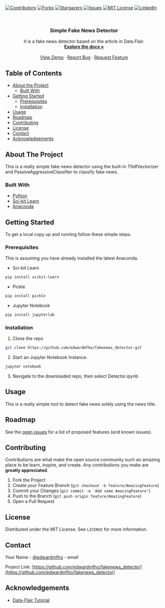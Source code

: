 <!--
*** Thanks for checking out this README Template. If you have a suggestion that would
*** make this better, please fork the repo and create a pull request or simply open
*** an issue with the tag "enhancement".
*** Thanks again! Now go create something AMAZING! :D
***
***
***
*** To avoid retyping too much info. Do a search and replace for the following:
*** github_username, repo, twitter_handle, email
-->





<!-- PROJECT SHIELDS -->
<!--
*** I'm using markdown "reference style" links for readability.
*** Reference links are enclosed in brackets [ ] instead of parentheses ( ).
*** See the bottom of this document for the declaration of the reference variables
*** for contributors-url, forks-url, etc. This is an optional, concise syntax you may use.
*** https://www.markdownguide.org/basic-syntax/#reference-style-links
-->
[![Contributors][contributors-shield]][contributors-url]
[![Forks][forks-shield]][forks-url]
[![Stargazers][stars-shield]][stars-url]
[![Issues][issues-shield]][issues-url]
[![MIT License][license-shield]][license-url]
[![LinkedIn][linkedin-shield]][linkedin-url]



<!-- PROJECT LOGO -->
<br />
<p align="center">

  <h3 align="center">Simple Fake News Detector</h3>

  <p align="center">
    It is a fake news detector based on the article in Data.Flair. 
    <br />
    <a href="https://github.com/edwardmfho/repo"><strong>Explore the docs »</strong></a>
    <br />
    <br />
    <a href="https://github.com/edwardmfho/repo">View Demo</a>
    ·
    <a href="https://github.com/edwardmfho/repo/issues">Report Bug</a>
    ·
    <a href="https://github.com/edwardmfho/repo/issues">Request Feature</a>
  </p>
</p>



<!-- TABLE OF CONTENTS -->
## Table of Contents

* [About the Project](#about-the-project)
  * [Built With](#built-with)
* [Getting Started](#getting-started)
  * [Prerequisites](#prerequisites)
  * [Installation](#installation)
* [Usage](#usage)
* [Roadmap](#roadmap)
* [Contributing](#contributing)
* [License](#license)
* [Contact](#contact)
* [Acknowledgements](#acknowledgements)



<!-- ABOUT THE PROJECT -->
## About The Project

This is a really simple fake news detector using the built-in TfidfVectorizer
and PassiveAggressiveClassifier to classify fake news. 

### Built With

* [Python](http://python.org/)
* [Sci-kit Learn](https://scikit-learn.org/)
* [Anaconda](https://anaconda.org/)

<!-- GETTING STARTED -->
## Getting Started

To get a local copy up and running follow these simple steps.

### Prerequisites

This is assuming you have already installed the latest Anaconda.

* Sci-kit Learn
```sh
pip install scikit-learn
```
* Pickle
```sh
pip install pickle
```

* Jupyter Notebook
```sh
pip install jupyterlab
```

### Installation
 
1. Clone the repo
```sh
git clone https://github.com/edwardmfho/fakenews_detector.git
```
2. Start an Jupyter Notebook Instance.
```sh
jupyter notebook
```
3. Navigate to the downloaded repo, then select Detector.ipynb


<!-- USAGE EXAMPLES -->
## Usage

This is a really simple tool to detect fake news solely using the news title.



<!-- ROADMAP -->
## Roadmap

See the [open issues](https://github.com/github_username/repo/issues) for a list of proposed features (and known issues).



<!-- CONTRIBUTING -->
## Contributing

Contributions are what make the open source community such an amazing place to be learn, inspire, and create. Any contributions you make are **greatly appreciated**.

1. Fork the Project
2. Create your Feature Branch (`git checkout -b feature/AmazingFeature`)
3. Commit your Changes (`git commit -m 'Add some AmazingFeature'`)
4. Push to the Branch (`git push origin feature/AmazingFeature`)
5. Open a Pull Request



<!-- LICENSE -->
## License

Distributed under the MIT License. See `LICENSE` for more information.



<!-- CONTACT -->
## Contact

Your Name - [@edwardmfho](https://twitter.com/edwardmfho) - email

Project Link: [https://github.com/edwardmfho/fakenews_detector](https://github.com/edwardmfho/fakenews_detector)



<!-- ACKNOWLEDGEMENTS -->
## Acknowledgements

* [Data-Flair Tutorial](https://data-flair.training/blogs/advanced-python-project-detecting-fake-news/)





<!-- MARKDOWN LINKS & IMAGES -->
<!-- https://www.markdownguide.org/basic-syntax/#reference-style-links -->
[contributors-shield]: https://img.shields.io/github/contributors/othneildrew/Best-README-Template.svg?style=flat-square
[contributors-url]: https://github.com/edwardmfho/fakenews_detector/graphs/contributors
[forks-shield]: https://img.shields.io/github/forks/othneildrew/Best-README-Template.svg?style=flat-square
[forks-url]: https://github.com/edwardmfho/fakenews_detector/network/members
[stars-shield]: https://img.shields.io/github/stars/othneildrew/Best-README-Template.svg?style=flat-square
[stars-url]: https://github.com/edwardmfho/fakenews_detector/stargazers
[issues-shield]: https://img.shields.io/github/issues/othneildrew/Best-README-Template.svg?style=flat-square
[issues-url]: https://github.com/edwardmfho/fakenews_detector/issues
[license-shield]: https://img.shields.io/github/license/othneildrew/Best-README-Template.svg?style=flat-square
[license-url]: https://github.com/edwardmfho/fakenews_detector/blob/master/LICENSE.txt
[linkedin-shield]: https://img.shields.io/badge/-LinkedIn-black.svg?style=flat-square&logo=linkedin&colorB=555
[linkedin-url]: https://linkedin.com/in/mfhohk
[product-screenshot]: images/screenshot.png

